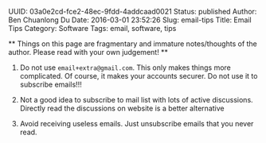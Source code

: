 UUID: 03a0e2cd-fce2-48ec-9fdd-4addcaad0021
Status: published
Author: Ben Chuanlong Du
Date: 2016-03-01 23:52:26
Slug: email-tips
Title: Email Tips
Category: Software
Tags: email, software, tips

**
Things on this page are fragmentary and immature notes/thoughts of the author. 
Please read with your own judgement!
**
 

1. Do not use `email+extra@gmail.com`. 
This only makes things more complicated.
Of course, 
it makes your accounts securer.
Do not use it to subscribe emails!!!

2. Not a good idea to subscribe to mail list with lots of active discussions.
Directly read the discussions on website is a better alternative

3. Avoid receiving useless emails. 
Just unsubscribe emails that you never read.
